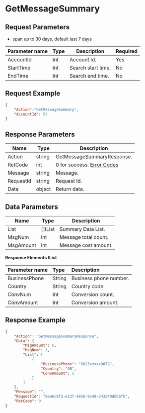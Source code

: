 # GetMessageSummary

## **Request Parameters**

- span up to 30 days, default last 7 days

| Parameter name | Type | Description       | Required |
| -------------- | ---- | ----------------- | -------- |
| AccountId      | Int  | Account Id.        | Yes      |
| StartTime      | Int  | Search start time. | No       |
| EndTime        | Int  | Search end time.   | No       |

## **Request Example**

```json
{
    "Action":"GetMessageSummary",
    "AccountId": 55
}
```

## Response Parameters
| Name      | Type   | Description                                           |
| --------- | ------ | ----------------------------------------------------- |
| Action    | string | GetMessageSummaryResponse.                                  |
| RetCode   | int    | 0 for success.  [Error Codes](./999-Enum.md#error_code) |
| Message   | string | Message.                                               |
| RequestId | string | Request Id.                                            |
| Data      | object | Return data.                                           |

## Data Parameters
| Name      | Type    | Description         |
| --------- | ------- | ------------------- |
| List      | []IList | Summary Data List.                    |
| MsgNum    | int     | Message total count. |
| MsgAmount | int     | Message cost amount. |

**Response Elements IList**

| Parameter name | Type   | Description       |
| :------------- | :----- | :---------------- |
| BusinessPhone  | String | Business phone number.   |
| Country        | String | Country code.      |
| ConvNum        | Int    | Conversion count.  |
| ConvAmount     | Int    | Conversion amount. |



## **Response Example**
```json
{
    "Action": "GetMessageSummaryResponse",
    "Data": {
        "MsgAmount": 6,
        "MsgNum": 1,
        "List": [
            {
                "BusinessPhone": "8613xxxxx8072",
                "Country": "GB",
                "ConvAmount": 1
            }
        ]
    },
    "Message": "",
    "RequestId": "8ea6c8f2-e23f-4816-9a48-243a40d66bfb",
    "RetCode": 0
}
```
